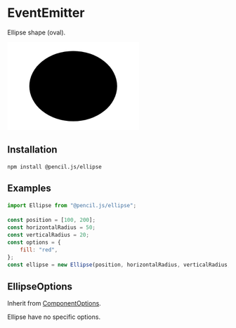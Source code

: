 # EventEmitter

Ellipse shape (oval).

![Ellipse example](../../media/examples/ellipse.png)


## Installation

    npm install @pencil.js/ellipse


## Examples

```js
import Ellipse from "@pencil.js/ellipse";

const position = [100, 200];
const horizontalRadius = 50;
const verticalRadius = 20;
const options = {
    fill: "red",
};
const ellipse = new Ellipse(position, horizontalRadius, verticalRadius, options);
```

## EllipseOptions
Inherit from [ComponentOptions](../component/readme.md#componentoptions).

Ellipse have no specific options.

